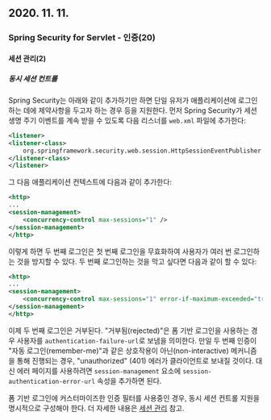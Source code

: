 ## 2020. 11. 11.

### Spring Security for Servlet - 인증(20)

#### 세션 관리(2)

##### 동시 세션 컨트롤

Spring Security는 아래와 같이 추가하기만 하면 단일 유저가 애플리케이션에 로그인하는 데에 제약사항을 두고자 하는 경우 등을 지원한다. 먼저 Spring Security가 세션 생명 주기 이벤트를 계속 받을 수 있도록 다음 리스너를 `web.xml` 파일에 추가한다:

```xml
<listener>
<listener-class>
    org.springframework.security.web.session.HttpSessionEventPublisher
</listener-class>
</listener>
```

그 다음 애플리케이션 컨텍스트에 다음과 같이 추가한다:

```xml
<http>
...
<session-management>
    <concurrency-control max-sessions="1" />
</session-management>
</http>

```

이렇게 하면 두 번째 로그인은 첫 번째 로그인을 무효화하여 사용자가 여러 번 로그인하는 것을 방지할 수 있다. 두 번째 로그인하는 것을 막고 싶다면 다음과 같이 할 수 있다:

```xml
<http>
...
<session-management>
    <concurrency-control max-sessions="1" error-if-maximum-exceeded="true" />
</session-management>
</http>
```

이제 두 번째 로그인은 거부된다. "거부됨(rejected)"은 폼 기반 로그인을 사용하는 경우 사용자를 `authentication-failure-url`로 보냄을 의미한다. 만일 두 번째 인증이 "자동 로그인(remember-me)"과 같은 상호작용이 아닌(non-interactive) 메커니즘을 통해 진행되는 경우, "unauthorized" (401) 에러가 클라이언트로 보내질 것이다. 대신 에러 페이지를 사용하려면 `session-management` 요소에 `session-authentication-error-url` 속성을 추가하면 된다.

폼 기반 로그인에 커스터마이즈한 인증 필터를 사용중인 경우, 동시 세션 컨트롤 지원을 명시적으로 구성해야 한다. 더 자세한 내용은 [세션 관리][session-management] 참고.



[session-management]: https://docs.spring.io/spring-security/site/docs/5.4.1/reference/html5/#session-mgmt